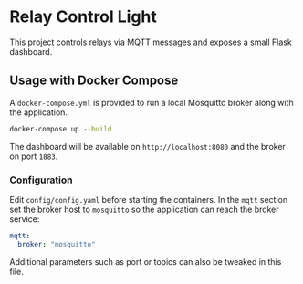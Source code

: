 # Relay Control Light

This project controls relays via MQTT messages and exposes a small Flask dashboard.

## Usage with Docker Compose

A `docker-compose.yml` is provided to run a local Mosquitto broker along with the application.

```bash
docker-compose up --build
```

The dashboard will be available on `http://localhost:8080` and the broker on port `1883`.

### Configuration

Edit `config/config.yaml` before starting the containers. In the `mqtt` section set the broker host to `mosquitto` so the application can reach the broker service:

```yaml
mqtt:
  broker: "mosquitto"
```

Additional parameters such as port or topics can also be tweaked in this file.